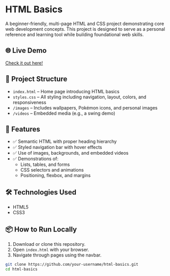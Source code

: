 # HTML Basics

A beginner-friendly, multi-page HTML and CSS project demonstrating core web development concepts. This project is designed to serve as a personal reference and learning tool while building foundational web skills.

## 🌐 Live Demo

[Check it out here!](https://glennnoronha.github.io/html-basics/)

## 📁 Project Structure

- `index.html` – Home page introducing HTML basics
- `styles.css` – All styling including navigation, layout, colors, and responsiveness
- `/images` – Includes wallpapers, Pokémon icons, and personal images
- `/videos` – Embedded media (e.g., a swing demo)

## 🚀 Features

- ✅ Semantic HTML with proper heading hierarchy
- ✅ Styled navigation bar with hover effects
- ✅ Use of images, backgrounds, and embedded videos
- ✅ Demonstrations of:
  - Lists, tables, and forms
  - CSS selectors and animations
  - Positioning, flexbox, and margins

## 🛠 Technologies Used

- HTML5
- CSS3

## 📦 How to Run Locally

1. Download or clone this repository.
2. Open `index.html` with your browser.
3. Navigate through pages using the navbar.

```bash
git clone https://github.com/your-username/html-basics.git
cd html-basics

